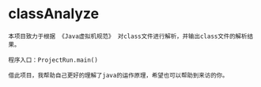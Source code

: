 # classAnalyze
    本项目致力于根据 《Java虚拟机规范》 对class文件进行解析，并输出class文件的解析结果。
    
    程序入口：ProjectRun.main()
  
    借此项目，我帮助自己更好的理解了java的运作原理，希望也可以帮助到来访的你。
